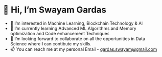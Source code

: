 # 👋 Hi, I’m Swayam Gardas
- 👀 I’m interested in Machine Learning, Blockchain Technology & AI
- 🌱 I’m currently learning Advanced ML Algorithms and Memory optimization and Code enhancement Techniques
- 💞️ I’m looking forward to collaborate on all the opportunities in Data Science where I can contibute my skills. 
- 📫 You can reach me at my personal Email - gardas.swayam@gmail.com

<!---
SwayamGardas/SwayamGardas is a ✨ special ✨ repository because its `README.md` (this file) appears on your GitHub profile.
You can click the Preview link to take a look at your changes.
--->



